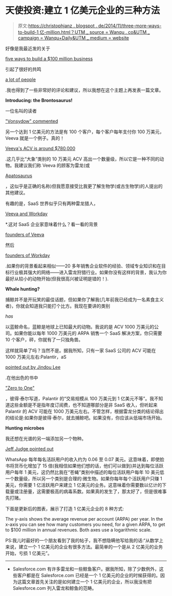 # 天使投资:建立 1 亿美元企业的三种方法

> 原文:[https://christophjanz . blogspot . de/2014/11/three-more-ways-to-build-1 亿-million.html？UTM _ source = Wanqu . co&UTM _ campaign = Wanqu+Daily&UTM _ medium = website](https://christophjanz.blogspot.de/2014/11/three-more-ways-to-build-100-million.html?utm_source=wanqu.co&utm_campaign=Wanqu+Daily&utm_medium=website)

好像是我最近发的关于

[five ways to build a $100 million business](http://christophjanz.blogspot.de/2014/10/five-ways-to-build-100-million-business.html)

引起了很好的共鸣

[a lot of people](https://twitter.com/search?f=realtime&q=5%20ways%20to%20build%20a%20%24100%20million%20business&src=typd)

.我也得到了一些非常好的评论和建议，所以我想在这个主题上再发表一篇文章。

**Introducing: the Brontosaurus!**

一位名叫的读者

["](http://christophjanz.blogspot.de/2014/10/five-ways-to-build-100-million-business.html#comment-1622394281)[Vonsydow" commented](http://disqus.com/embed/comments/?base=default&disqus_version=1db76087&f=theangelvc&t_u=http%3A%2F%2Fchristophjanz.blogspot.com%2F2014%2F10%2Ffive-ways-to-build-100-million-business.html&t_d=The%20Angel%20VC%3A%20Five%20ways%20to%20build%20a%20%24100%20million%20business&t_t=The%20Angel%20VC%3A%20Five%20ways%20to%20build%20a%20%24100%20million%20business&s_o=desc#)

另一个达到 1 亿美元的方法是有 100 个客户，每个客户每年支付你 100 万美元，Veeva 就是一个例子。真的！

[Veeva's ACV is around $780,000](http://tomtunguz.com/veeva-s-1/)

.这几乎比“大象”类别的 10 万美元 ACV 高出一个数量级，所以它是一种不同的动物。我建议我们称 Veeva 的顾客为雷龙(或

[Apatosaurus](http://en.wikipedia.org/wiki/Brontosaurus_%28disambiguation%29)

，这似乎是正确的名称)但我愿意接受比我更了解生物学(或古生物学)的人提出的其他建议。

有趣的是，SaaS 世界似乎只有两种雷龙猎人，

[Veeva and Workday](http://tomtunguz.com/customer-value-saas)

*.这对 SaaS 企业家意味着什么？看一看的背景

[founders of Veeva](http://www.veeva.com/meet-veeva/team/)

然后

[founders of Workday](http://www.workday.com/company/about_workday/leadership.php)

.如果你的背景看起来相似——20 多年销售企业软件的经验、领域专业知识和在目标行业极其强大的网络——进入雷龙狩猎行业。如果你没有这样的背景，我认为你最好从较小的动物开始(但我很高兴被证明是错的！).

**Whale hunting?**

捕鲸并不是开玩笑的最佳话题，但如果你了解我(几年前我已经成为一名素食主义者)，你就会知道我只能打个比方。我现在要讲的类别

*has*

以蓝鲸命名，蓝鲸是地球上已知最大的动物。我说的是 ACV 1000 万美元的公司。如果你能以每年 1000 万美元的 ARPA 销售一个 SaaS 解决方案，你只需要 10 个客户，砰，你就有了一只独角兽。

这样就简单了吗？当然不是。据我所知，只有一家 SaaS 公司的 ACV 可能在 1000 万美元左右:Palantir，aS

[pointed out by Jindou Lee](http://christophjanz.blogspot.de/2014/10/five-ways-to-build-100-million-business.html#comment-1622838178)

.在他出色的书中

["Zero to One"](http://www.amazon.com/Zero-One-Notes-Startups-Future/dp/0804139296)

，彼得·泰尔写道，Palantir 的“交易规模从 100 万美元到 1 亿美元不等”。我不知道这些金额是不是指年度订阅费，也不知道哪部分是非 SaaS 收入，但听起来 Palantir 的 ACV 可能在 1000 万美元左右。不管怎样，根据雷龙分类的结论得出的结论是:如果你是彼得·泰尔，就去捕鲸吧。如果没有，你应该从低端市场开始。

**Hunting microbes**

我还想在光谱的另一端添加另一个物种。

[Jeff Judge pointed out](http://christophjanz.blogspot.de/2014/10/five-ways-to-build-100-million-business.html#comment-1659699436)

WhatsApp 每年每名活跃用户的收入约为 0.06 至 0.07 美元。这意味着，即使脸书将货币化增加了 15 倍(我相信如果他们想的话，他们可以做到)并达到每位活跃用户每年 1 美元，这仍然比我在“苍蝇”类别中描述的每位活跃用户每年 10 美元低一个数量级，所以另一个类别是合理的:微生物。如果你每年每个活跃用户只赚 1 美元，你需要 1 亿活跃用户来建立 1 亿美元的业务。这意味着你需要数以亿计的下载量或注册量，这需要极高的病毒系数。如果真的发生了，那太好了，但是很难事先打赌。

下面是更新后的图表，展示了打造 1 亿美元企业的 8 种方式:

The y-axis shows the average revenue per account (ARPA) per year. In the x-axis you can see how many customers you need, for a given ARPA, to get to $100 million in annual revenues. Both axes use a logarithmic scale.

PS:我儿时最好的一个朋友看到了我的帖子，我不想隐瞒他写给我的话:“从数学上来说，建立一个 1 亿美元的企业有很多方法。最简单的一个是从 2 亿美元的业务开始，亏损 1 亿美元”。

________________

* Salesforce.com 有许多雷龙和一些鲸鱼客户。据我所知，除了少数例外，这些客户都是在 Salesforce.com 已经是一个 1 亿美元的企业的时候获得的。因为这篇文章首先关注的是如何建立一个 1 亿美元的企业，所以我没有把 Salesforce.com 列入雷龙和鲸鱼的范畴。